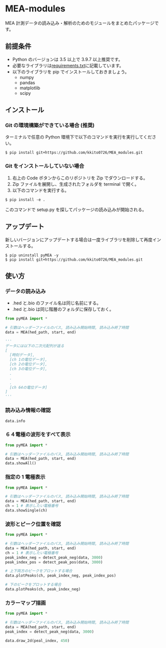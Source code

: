 # MEA-modules

MEA 計測データの読み込み・解析のためのモジュールをまとめたパッケージです。

## 前提条件

- Python のバージョンは 3.5 以上で 3.9.7 以上推奨です。
- 必要なライブラリは[requirements.txt](https://github.com/kkito0726/MEA_modules/blob/main/requirements.txt)に記載しています。
- 以下のライブラリを pip でインストールしておきましょう。
  - numpy
  - pandas
  - matplotlib
  - scipy

## インストール

### Git の環境構築ができている場合 (推奨)

ターミナルで任意の Python 環境下で以下のコマンドを実行を実行してください。

```
$ pip install git+https://github.com/kkito0726/MEA_modules.git
```

### Git をインストールしていない場合

1. 右上の Code ボタンからこのリポジトリを Zip でダウンロードする。
2. Zip ファイルを展開し、生成されたフォルダを terminal で開く。
3. 以下のコマンドを実行する。

```
$ pip install -e .
```

このコマンドで setup.py を探してパッケージの読み込みが開始される。

## アップデート

新しいバージョンにアップデートする場合は一度ライブラリを削除して再度インストールする。

```
$ pip uninstall pyMEA -y
$ pip install git+https://github.com/kkito0726/MEA_modules.git
```

## 使い方

### データの読み込み

- .hed と.bio のファイル名は同じ名前にする。
- .hed と.bio は同じ階層のフォルダに保存しておく。

```python
from pyMEA import *

# 引数はヘッダーファイルのパス, 読み込み開始時間, 読み込み終了時間
data = MEA(hed_path, start, end)

'''
データには以下の二次元配列が返る
[
  [時刻データ],
  [ch 1の電位データ],
  [ch 2の電位データ],
  [ch 3の電位データ],
  .
  .
  .
  [ch 64の電位データ]
]
'''
```

### 読み込み情報の確認

```python
data.info
```

### ６４電極の波形をすべて表示

```python
from pyMEA import *

# 引数はヘッダーファイルのパス, 読み込み開始時間, 読み込み終了時間
data = MEA(hed_path, start, end)
data.showAll()
```

### 指定の 1 電極表示

```python
from pyMEA import *

# 引数はヘッダーファイルのパス, 読み込み開始時間, 読み込み終了時間
data = MEA(hed_path, start, end)
ch = 1 # 表示したい電極番号
data.showSingle(ch)
```

### 波形とピーク位置を確認

```python
from pyMEA import *

# 引数はヘッダーファイルのパス, 読み込み開始時間, 読み込み終了時間
data = MEA(hed_path, start, end)
ch = 1 # 表示したい電極番号
peak_index_neg = detect_peak_neg(data, 3000)
peak_index_pos = detect_peak_pos(data, 3000)

# 上下両方のピークをプロットする場合
data.plotPeaks(ch, peak_index_neg, peak_index_pos)

# 下のピークをプロットする場合
data.plotPeaks(ch, peak_index_neg)
```

### カラーマップ描画

```python
from pyMEA import *

# 引数はヘッダーファイルのパス, 読み込み開始時間, 読み込み終了時間
data = MEA(hed_path, start, end)
peak_index = detect_peak_neg(data, 3000)

data.draw_2d(peal_index, 450)
```
